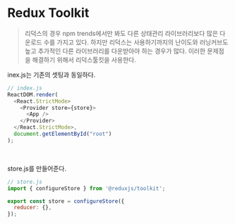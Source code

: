 # Redux Toolkit

> 리덕스의 경우 npm trends에서만 봐도 다른 상태관리 라이브러리보다 많은 다운로드 수를 가지고 있다. 
>  하지만 리덕스는 사용하기까지의 난이도와 러닝커브도 높고 추가적인 다른 라이브러리를 다운받아야 하는 경우가 많다.
>  이러한 문제점을 해결하기 위해서 리덕스툴킷을 사용한다.

inex.js는 기존의 셋팅과 동일하다.
```js
// index.js
ReactDOM.render(
  <React.StrictMode>
    <Provider store={store}>
      <App />
    </Provider>
  </React.StrictMode>,
  document.getElementById("root")
);
```

<br/>

store.js를 만들어준다.
```js
// store.js
import { configureStore } from '@reduxjs/toolkit';

export const store = configureStore({
  reducer: {},
});
```

